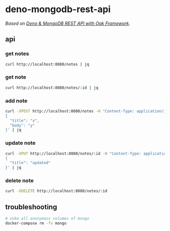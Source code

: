 # deno-mongodb-rest-api

_Based on [Deno & MongoDB REST API with Oak Framework](https://www.youtube.com/watch?v=TMPBEkfIPWk)._

## api

### get notes

```sh
curl http://localhost:8080/notes | jq
```

### get note

```sh
curl http://localhost:8080/notes/:id | jq
```

### add note

```sh
curl -XPOST http://localhost:8080/notes -H "Content-Type: application/json" -d '
{
  "title": "x",
  "body": "y"
}' | jq
```

### update note

```sh
curl -XPUT http://localhost:8080/notes/:id -H "Content-Type: application/json" -d '
{
  "title": "updated"
}' | jq
```

### delete note

```sh
curl -XDELETE http://localhost:8080/notes/:id
```

## troubleshooting

```sh
# nuke all anonymous volumes of mongo
docker-compose rm -fv mongo
```
